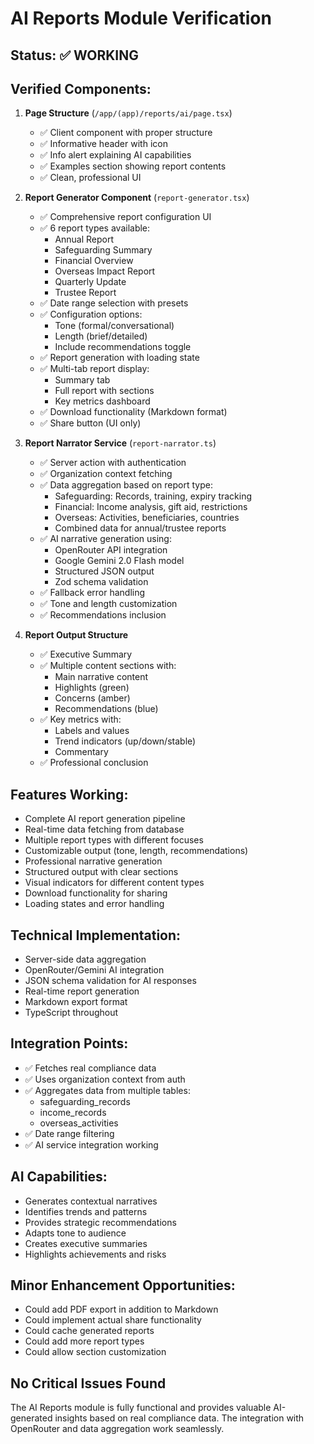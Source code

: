 # AI Reports Module Verification

## Status: ✅ WORKING

## Verified Components:

1. **Page Structure** (`/app/(app)/reports/ai/page.tsx`)
   - ✅ Client component with proper structure
   - ✅ Informative header with icon
   - ✅ Info alert explaining AI capabilities
   - ✅ Examples section showing report contents
   - ✅ Clean, professional UI

2. **Report Generator Component** (`report-generator.tsx`)
   - ✅ Comprehensive report configuration UI
   - ✅ 6 report types available:
     - Annual Report
     - Safeguarding Summary  
     - Financial Overview
     - Overseas Impact Report
     - Quarterly Update
     - Trustee Report
   - ✅ Date range selection with presets
   - ✅ Configuration options:
     - Tone (formal/conversational)
     - Length (brief/detailed)
     - Include recommendations toggle
   - ✅ Report generation with loading state
   - ✅ Multi-tab report display:
     - Summary tab
     - Full report with sections
     - Key metrics dashboard
   - ✅ Download functionality (Markdown format)
   - ✅ Share button (UI only)

3. **Report Narrator Service** (`report-narrator.ts`)
   - ✅ Server action with authentication
   - ✅ Organization context fetching
   - ✅ Data aggregation based on report type:
     - Safeguarding: Records, training, expiry tracking
     - Financial: Income analysis, gift aid, restrictions
     - Overseas: Activities, beneficiaries, countries
     - Combined data for annual/trustee reports
   - ✅ AI narrative generation using:
     - OpenRouter API integration
     - Google Gemini 2.0 Flash model
     - Structured JSON output
     - Zod schema validation
   - ✅ Fallback error handling
   - ✅ Tone and length customization
   - ✅ Recommendations inclusion

4. **Report Output Structure**
   - ✅ Executive Summary
   - ✅ Multiple content sections with:
     - Main narrative content
     - Highlights (green)
     - Concerns (amber)
     - Recommendations (blue)
   - ✅ Key metrics with:
     - Labels and values
     - Trend indicators (up/down/stable)
     - Commentary
   - ✅ Professional conclusion

## Features Working:
- Complete AI report generation pipeline
- Real-time data fetching from database
- Multiple report types with different focuses
- Customizable output (tone, length, recommendations)
- Professional narrative generation
- Structured output with clear sections
- Visual indicators for different content types
- Download functionality for sharing
- Loading states and error handling

## Technical Implementation:
- Server-side data aggregation
- OpenRouter/Gemini AI integration
- JSON schema validation for AI responses
- Real-time report generation
- Markdown export format
- TypeScript throughout

## Integration Points:
- ✅ Fetches real compliance data
- ✅ Uses organization context from auth
- ✅ Aggregates data from multiple tables:
  - safeguarding_records
  - income_records
  - overseas_activities
- ✅ Date range filtering
- ✅ AI service integration working

## AI Capabilities:
- Generates contextual narratives
- Identifies trends and patterns
- Provides strategic recommendations
- Adapts tone to audience
- Creates executive summaries
- Highlights achievements and risks

## Minor Enhancement Opportunities:
- Could add PDF export in addition to Markdown
- Could implement actual share functionality
- Could cache generated reports
- Could add more report types
- Could allow section customization

## No Critical Issues Found
The AI Reports module is fully functional and provides valuable AI-generated insights based on real compliance data. The integration with OpenRouter and data aggregation work seamlessly.